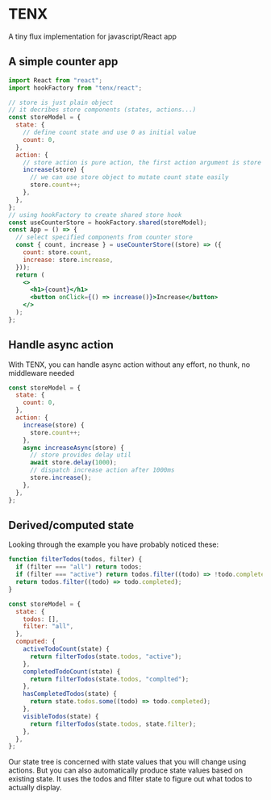 # TENX

A tiny flux implementation for javascript/React app

## A simple counter app

```jsx
import React from "react";
import hookFactory from "tenx/react";

// store is just plain object
// it decribes store components (states, actions...)
const storeModel = {
  state: {
    // define count state and use 0 as initial value
    count: 0,
  },
  action: {
    // store action is pure action, the first action argument is store object
    increase(store) {
      // we can use store object to mutate count state easily
      store.count++;
    },
  },
};
// using hookFactory to create shared store hook
const useCounterStore = hookFactory.shared(storeModel);
const App = () => {
  // select specified components from counter store
  const { count, increase } = useCounterStore((store) => ({
    count: store.count,
    increase: store.increase,
  }));
  return (
    <>
      <h1>{count}</h1>
      <button onClick={() => increase()}>Increase</button>
    </>
  );
};
```

## Handle async action

With TENX, you can handle async action without any effort, no thunk, no middleware needed

```jsx
const storeModel = {
  state: {
    count: 0,
  },
  action: {
    increase(store) {
      store.count++;
    },
    async increaseAsync(store) {
      // store provides delay util
      await store.delay(1000);
      // dispatch increase action after 1000ms
      store.increase();
    },
  },
};
```

## Derived/computed state

Looking through the example you have probably noticed these:

```jsx
function filterTodos(todos, filter) {
  if (filter === "all") return todos;
  if (filter === "active") return todos.filter((todo) => !todo.completed);
  return todos.filter((todo) => todo.completed);
}

const storeModel = {
  state: {
    todos: [],
    filter: "all",
  },
  computed: {
    activeTodoCount(state) {
      return filterTodos(state.todos, "active");
    },
    completedTodoCount(state) {
      return filterTodos(state.todos, "complted");
    },
    hasCompletedTodos(state) {
      return state.todos.some((todo) => todo.completed);
    },
    visibleTodos(state) {
      return filterTodos(state.todos, state.filter);
    },
  },
};
```

Our state tree is concerned with state values that you will change using actions.
But you can also automatically produce state values based on existing state.
It uses the todos and filter state to figure out what todos to actually display.
